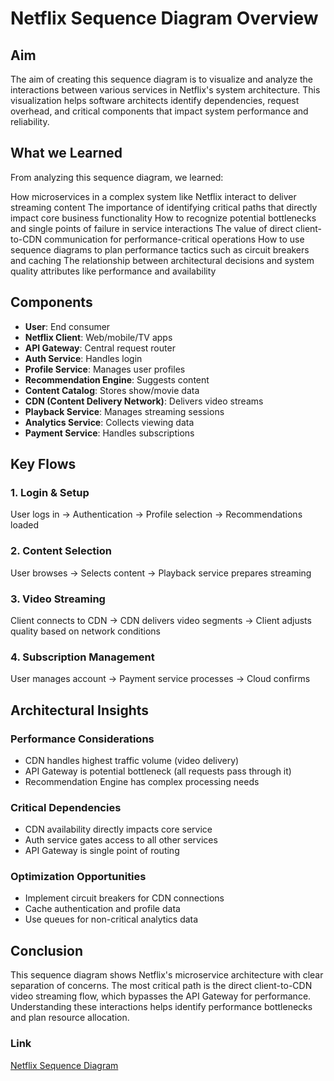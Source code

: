 # Netflix Sequence Diagram Overview

## Aim
The aim of creating this sequence diagram is to visualize and analyze the interactions between various services in Netflix's system architecture. This visualization helps software architects identify dependencies, request overhead, and critical components that impact system performance and reliability.

## What we Learned

From analyzing this sequence diagram, we learned:

How microservices in a complex system like Netflix interact to deliver streaming content
The importance of identifying critical paths that directly impact core business functionality
How to recognize potential bottlenecks and single points of failure in service interactions
The value of direct client-to-CDN communication for performance-critical operations
How to use sequence diagrams to plan performance tactics such as circuit breakers and caching
The relationship between architectural decisions and system quality attributes like performance and availability
## Components
- **User**: End consumer
- **Netflix Client**: Web/mobile/TV apps
- **API Gateway**: Central request router
- **Auth Service**: Handles login
- **Profile Service**: Manages user profiles
- **Recommendation Engine**: Suggests content
- **Content Catalog**: Stores show/movie data
- **CDN (Content Delivery Network)**: Delivers video streams
- **Playback Service**: Manages streaming sessions
- **Analytics Service**: Collects viewing data
- **Payment Service**: Handles subscriptions

## Key Flows

### 1. Login & Setup
User logs in → Authentication → Profile selection → Recommendations loaded

### 2. Content Selection
User browses → Selects content → Playback service prepares streaming

### 3. Video Streaming
Client connects to CDN → CDN delivers video segments → Client adjusts quality based on network conditions

### 4. Subscription Management
User manages account → Payment service processes → Cloud confirms

## Architectural Insights

### Performance Considerations
- CDN handles highest traffic volume (video delivery)
- API Gateway is potential bottleneck (all requests pass through it)
- Recommendation Engine has complex processing needs

### Critical Dependencies
- CDN availability directly impacts core service
- Auth service gates access to all other services
- API Gateway is single point of routing

### Optimization Opportunities
- Implement circuit breakers for CDN connections
- Cache authentication and profile data
- Use queues for non-critical analytics data

## Conclusion
This sequence diagram shows Netflix's microservice architecture with clear separation of concerns. The most critical path is the direct client-to-CDN video streaming flow, which bypasses the API Gateway for performance. Understanding these interactions helps identify performance bottlenecks and plan resource allocation.

### Link 

[Netflix Sequence Diagram](https://miro.com/app/board/uXjVIEX73_s=/?share_link_id=260203909438)